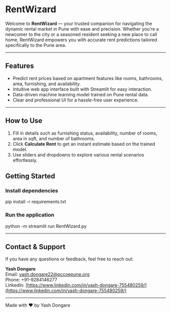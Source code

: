 # RentWizard

Welcome to **RentWizard** — your trusted companion for navigating the dynamic rental market in Pune with ease and precision. Whether you’re a newcomer to the city or a seasoned resident seeking a new place to call home, RentWizard empowers you with accurate rent predictions tailored specifically to the Pune area.

---

## Features

- Predict rent prices based on apartment features like rooms, bathrooms, area, furnishing, and availability.
- Intuitive web app interface built with Streamlit for easy interaction.
- Data-driven machine learning model trained on Pune rental data.
- Clear and professional UI for a hassle-free user experience.

---

## How to Use

1. Fill in details such as furnishing status, availability, number of rooms, area in sqft, and number of bathrooms.
2. Click **Calculate Rent** to get an instant estimate based on the trained model.
3. Use sliders and dropdowns to explore various rental scenarios effortlessly.



## Getting Started

### Install dependencies

pip install -r requirements.txt


### Run the application

python -m streamlit run RentWizard.py


---

## Contact & Support

If you have any questions or feedback, feel free to reach out:

**Yash Dongare**  
Email: [yash.dongare22@pccoepune.org](mailto:yash.dongare22@pccoepune.org)  
Phone: +91-9284146277  
LinkedIn: [https://www.linkedin.com/in/yash-dongare-755480259/](https://www.linkedin.com/in/yash-dongare-755480259/)

---

Made with ❤️ by Yash Dongare

